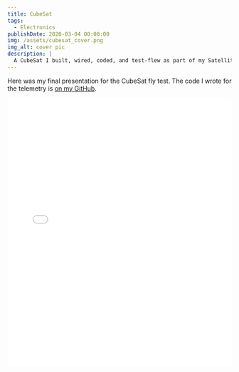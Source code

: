 ```yaml
---
title: CubeSat
tags:
  - Electronics
publishDate: 2020-03-04 00:00:00
img: /assets/cubesat_cover.png
img_alt: cover pic
description: |
  A CubeSat I built, wired, coded, and test-flew as part of my Satellite Design class during senior year.
---
```


Here was my final presentation for the CubeSat fly test. The code I wrote for the telemetry is [on my GitHub](https://github.com/SidGupta4761/cubesat-fblock-group2/tree/main).

<iframe 
  src="/assets/cubesat_final_slideshow.pdf" 
  width="100%" 
  height="600px" 
  style="border: none;"
></iframe>

